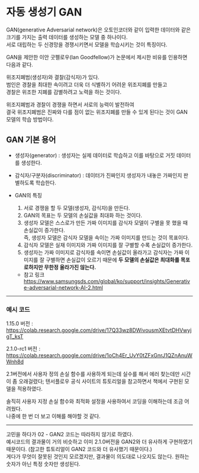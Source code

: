 # 자동 생성기 GAN

GAN(generative Adversarial network)은 오토인코더와 같이 입력한 데이터와 같은 크기를 가지는 출력 데이터를 생성하는 모델 중 하나이다.\
서로 대립하는 두 신경망을 경쟁시키면서 모델을 학습시키는 것이 특징이다.

GAN을 제안한 이안 굿펠로우(Ian Goodfellow)가 논문에서 제시한 비유를 인용하면 다음과 같다.

위조지폐범(생성자)와 결찰(감식자)가 있다.\
범인은 경찰을 최대한 속이려고 더욱 더 식별하기 어려운 위조지폐를 만들고\
경찰은 위조한 지폐를 감별하려고 노력을 하는 것이다.

위조지폐범과 경찰이 경쟁을 하면서 서로의 능력이 발전하여\
결국 위조지폐범은 진짜와 다를 점이 없는 위조지폐를 만들 수 있게 된다는 것이 GAN 모델의 학습 방법이다.


## GAN 기본 용어

+ 생성자(generator) : 생성자는 실제 데이터로 학습하고 이를 바탕으로 거짓 데이터를 생성한다.
+ 감식자/구분자(discriminator) : 데이터가 진짜인지 생성자가 내놓은 가짜인지 판별하도록 학습한다.

+ GAN의 특징
  1. 서로 경쟁을 할 두 모델(생성자, 감식자)을 만든다.
  2. GAN의 목표는 두 모델의 손실값을 최대화 하는 것이다.
  3. 생성자 모델은 스스로가 만든 가짜 이미지를 감식자 모델이 구별을 못 했을 때 손실값이 증가한다.\
  즉, 생성자 모델은 감식자 모델을 속이는 가짜 이미지를 만드는 것이 목표이다.
  3. 감식자 모델은 실재 이미지와 가짜 이미지를 잘 구별할 수록 손실값이 증가한다.
  4. 생성자는 가짜 이미지로 감식자를 속이면 손실값이 올라가고 감식자는 가짜 이미지를 잘 구별하면 손실값이 오르기 때문에 **두 모델의 손실값은 최대화를 목포로하지만 무한정 올라가진 않는다.**
  + 참고 링크\
  https://www.samsungsds.com/global/ko/support/insights/Generative-adversarial-network-AI-2.html

---
### 예시 코드

1.15.0 버전 : https://colab.research.google.com/drive/17Q33wz8DWivousmXEtvtDHVwyjgT_ksT

2.1.0-rc1 버전 : https://colab.research.google.com/drive/1oCh4Er_UvY0tZFxGnrJ1QZnAnuWWnh8d

2.1버전에서 사용자 정의 손실 함수를 사용하게 되는데 실수를 해서 에러 찾는데만 시간이 좀 오래걸렸다;
텐서플로우 공식 사이트의 튜토리얼을 참고하면서 책에서 구현된 모델을 적용하였다. 

솔직히 사용자 지정 손실 함수와 최적화 설정을 사용하여서 코딩을 이해하는데 조금 어려웠다.\
나중에 한 번 더 보고 이해를 해야할 것 같다.

---

고민을 하다가 02 - GAN2 코드는 따라하지 않기로 하였다.\
예시코드의 결과물이 거의 비슷하고 이미 2.1.0버전을 GAN2와 더 유사하게 구현하였기 때문이다. (참고한 튜토리얼이 GAN2 코드와 더 유사했기 때문이다.)\
게다가 무엇이 잘못된 것인지 모르겠지만, 결과물이 의도대로 나오지도 않는다. 원하는 숫자가 아닌 특정 숫자만 생성된다.
